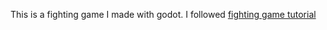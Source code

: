 This is a fighting game I made with godot. I followed [fighting game tutorial](https://youtu.be/gtrOIQtnJmI?si=hwRN6_MZHx8GD9tC)
